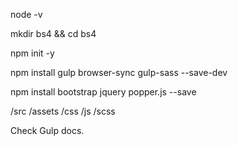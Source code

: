 node -v

mkdir bs4 && cd bs4

npm init -y

npm install gulp browser-sync gulp-sass --save-dev

npm install bootstrap jquery popper.js --save

/src
    /assets
    /css
    /js
    /scss

Check Gulp docs.
